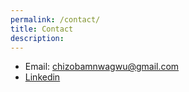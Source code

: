 ```yaml
---
permalink: /contact/
title: Contact
description: 
---
```


* Email: chizobamnwagwu@gmail.com
* [Linkedin](https://www.linkedin.com/in/cnwagwu/)
